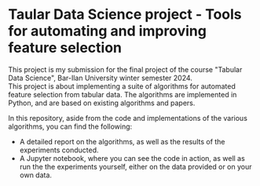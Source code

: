 # Taular Data Science project - Tools for automating and improving feature selection
This project is my submission for the final project of the course "Tabular Data Science", Bar-Ilan University winter 
semester 2024.\
This project is about implementing a suite of algorithms for automated feature selection from tabular data. The algorithms
are implemented in Python, and are based on existing algorithms and papers.

In this repository, aside from the code and implementations of the various algorithms,
you can find the following:
- A detailed report on the algorithms, as well as the results of the experiments conducted.
- A Jupyter notebook, where you can see the code in action, as well as run the the experiments yourself, either on the data provided or on your own data.
